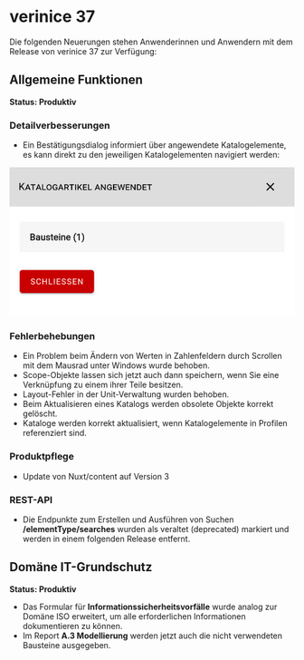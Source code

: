 <!-- © 2025 The Project Contributors - see AUTHORS.txt -->
# verinice 37

Die folgenden Neuerungen stehen Anwenderinnen und Anwendern mit dem Release von verinice 37 zur Verfügung:

## Allgemeine Funktionen

**Status: Produktiv**

### Detailverbesserungen

- Ein Bestätigungsdialog informiert über angewendete Katalogelemente, es kann direkt zu den jeweiligen Katalogelementen navigiert werden:

![Angewendete Katalogelemente](/assets/release-notes/verinice-37-catalog.de.png)

### Fehlerbehebungen

- Ein Problem beim Ändern von Werten in Zahlenfeldern durch Scrollen mit dem Mausrad unter Windows wurde behoben.
- Scope-Objekte lassen sich jetzt auch dann speichern, wenn Sie eine Verknüpfung zu einem ihrer Teile besitzen.
- Layout-Fehler in der Unit-Verwaltung wurden behoben.
- Beim Aktualisieren eines Katalogs werden obsolete Objekte korrekt gelöscht.
- Kataloge werden korrekt aktualisiert, wenn Katalogelemente in Profilen referenziert sind.

### Produktpflege

- Update von Nuxt/content auf Version 3

### REST-API

- Die Endpunkte zum Erstellen und Ausführen von Suchen **/elementType/searches** wurden als veraltet (deprecated) markiert und werden in einem folgenden Release entfernt.

## Domäne IT-Grundschutz

**Status: Produktiv**

- Das Formular für **Informationssicherheitsvorfälle** wurde analog zur Domäne ISO erweitert, um alle erforderlichen Informationen dokumentieren zu können.
- Im Report **A.3 Modellierung** werden jetzt auch die nicht verwendeten Bausteine ausgegeben.
